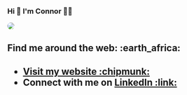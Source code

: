 ### Hi :wave: I'm Connor :man_technologist:
<kbd>
<img style="border-radius:100px" src="https://i.imgur.com/kB8NdWU.png">
  </kbd>

<h2> Find me around the web: :earth_africa:	<h2>
  <ul>
    <li> <a href="http://connordillon.me">Visit my website :chipmunk:</a></li>
    <li> Connect with me on <a href="https://www.linkedin.com/in/connord96/">LinkedIn :link:</a></li>
  </ul>
<br/>
  
<!--<img align="left" alt="Connor Dillons Github Stats" src="https://github-readme-stats.vercel.app/api?username=connordillondev&show_cons=true&hide_border=true&theme=dracula">
<!--
**ConnorDillonDev/ConnorDillonDev** is a ✨ _special_ ✨ repository because its `README.md` (this file) appears on your GitHub profile
